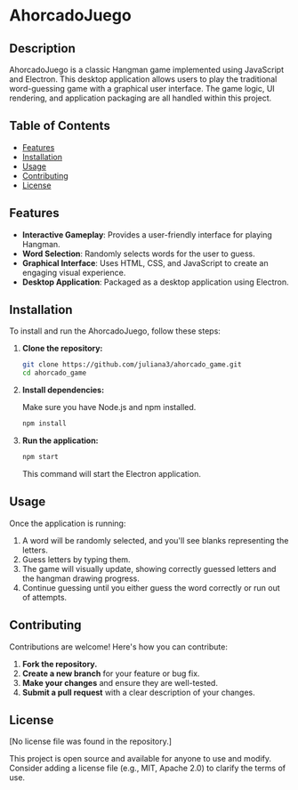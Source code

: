 # AhorcadoJuego 

## Description

AhorcadoJuego is a classic Hangman game implemented using JavaScript and Electron. This desktop application allows users to play the traditional word-guessing game with a graphical user interface. The game logic, UI rendering, and application packaging are all handled within this project.

## Table of Contents

- [Features](#features)
- [Installation](#installation)
- [Usage](#usage)
- [Contributing](#contributing)
- [License](#license)

## Features

- **Interactive Gameplay**: Provides a user-friendly interface for playing Hangman.
- **Word Selection**: Randomly selects words for the user to guess.
- **Graphical Interface**: Uses HTML, CSS, and JavaScript to create an engaging visual experience.
- **Desktop Application**: Packaged as a desktop application using Electron.

## Installation

To install and run the AhorcadoJuego, follow these steps:

1.  **Clone the repository:**

    ```bash
    git clone https://github.com/juliana3/ahorcado_game.git
    cd ahorcado_game
    ```

2.  **Install dependencies:**

    Make sure you have Node.js and npm installed.

    ```bash
    npm install
    ```

3.  **Run the application:**

    ```bash
    npm start
    ```

    This command will start the Electron application.

## Usage

Once the application is running:

1.  A word will be randomly selected, and you'll see blanks representing the letters.
2.  Guess letters by typing them.
3.  The game will visually update, showing correctly guessed letters and the hangman drawing progress.
4.  Continue guessing until you either guess the word correctly or run out of attempts.

## Contributing

Contributions are welcome! Here's how you can contribute:

1.  **Fork the repository.**
2.  **Create a new branch** for your feature or bug fix.
3.  **Make your changes** and ensure they are well-tested.
4.  **Submit a pull request** with a clear description of your changes.

## License

[No license file was found in the repository.]

This project is open source and available for anyone to use and modify.  Consider adding a license file (e.g., MIT, Apache 2.0) to clarify the terms of use.
